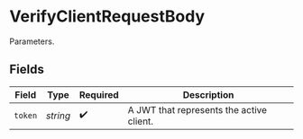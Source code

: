 # VerifyClientRequestBody

Parameters.


## Fields

| Field                                    | Type                                     | Required                                 | Description                              |
| ---------------------------------------- | ---------------------------------------- | ---------------------------------------- | ---------------------------------------- |
| `token`                                  | *string*                                 | :heavy_check_mark:                       | A JWT that represents the active client. |